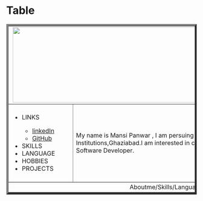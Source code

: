 # Table
<!DOCTYPE html>
<html lang="en">
<head>
    <meta charset="UTF-8">
    <meta http-equiv="X-UA-Compatible" content="IE=edge">
    <meta name="viewport" content="width=device-width, initial-scale=1.0">
    <title>Portfolio</title>
</head>
<body>
    <center>
        <table border="5">
        <tr>
            <td colspan="3"><img src="https://images.shiksha.com/mediadata/images/1549264095php2fwk6v.png" width="1100" height="200" alt="" align="right"></td>
        </tr>
        <tr>
            <td width="0.1">
                <ul>
                    <li>LINKS</li>
                    <ul>
                        <li><a href="https://www.linkedin.com/in/mansi-panwar-37b0b5217/">linkedIn</a></li>
                        <li><a href="https://github.com/mansipanwar">GitHub</a></li>
                    </ul>
                    <li>SKILLS</li>
                    <li>LANGUAGE</li>
                    <li>HOBBIES</li>
                    <li>PROJECTS</li>
                </ul>
            </td>
            <td width="500px">My name is Mansi Panwar , I am persuing MCA from KIET Group of Institutions,Ghaziabad.I am interested in coding and my occupation of choice is Software Developer.</td>
            <td width="3" height="100"><center><img src="image.jpeg" alt="" width="200" height="200"></center></td>
        </tr>
        <tr>
            <td colspan="3"><center>Aboutme/Skills/Language known/Hobbies/Project development</center></td>
        </tr>
        </table>
    </center>
    
</body>
</html>
